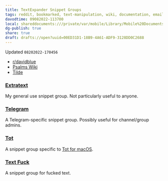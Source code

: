 ```yaml
---
title: TextExpander Snippet Groups
tags: reddit, bookmarked, text-manipulation, wiki, documentation, email, textexpander
davodtime: 09082022-113700
local: shareddocuments:///private/var/mobile/Library/Mobile%20Documents/iCloud~md~obsidian/Documents/OBSHIDDIAN/drafts/00ED31D1-18B9-4A61-ADF9-3128DD0C2688.md
dg-publish: true
share: true
draft: drafts://open?uuid=00ED31D1-18B9-4A61-ADF9-3128DD0C2688
---
```

Updated `08202022-170456`


- [r/davidblue](https://reddit.com/r/davidblue/comments/siy633/textexpander_snippet_groups/)
- [Psalms Wiki](https://github.com/extratone/bilge/wiki/TextExpander-Snippet-Groups)
- [Tilde](https://tilde.town/~extratone/textexpander)

### [Extratext](https://app.textexpander.com/public/14093096578d4f40eeea15649f5cefbb)
My general use snippet group. Not particularly useful to anyone.

### [Telegram](https://app.textexpander.com/public/de52c54ef169a96393d50cb4752706ce)
A Telegram-specific snippet group. Possibly useful for channel/group admins.

### [Tot](https://app.textexpander.com/public/4cef7d32b411c6686d50c7eaff75a7a7)
A snippet group specific to [Tot for macOS](https://apps.apple.com/us/app/tot/id1491071483).

### [Text Fuck](https://app.textexpander.com/public/12c50fb2360617d3cc66d757cf26383b)
A snippet group for fucked text.